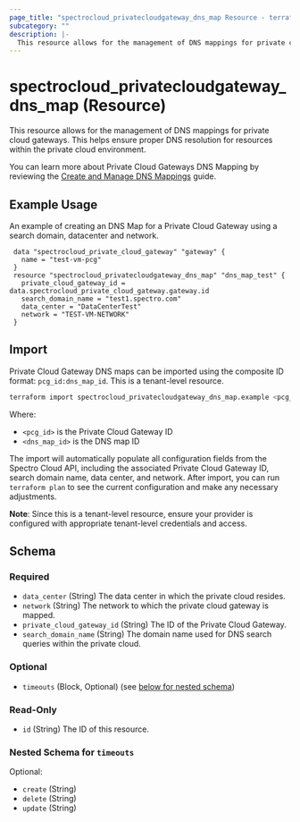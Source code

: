 ```yaml
---
page_title: "spectrocloud_privatecloudgateway_dns_map Resource - terraform-provider-spectrocloud"
subcategory: ""
description: |-
  This resource allows for the management of DNS mappings for private cloud gateways. This helps ensure proper DNS resolution for resources within the private cloud environment.
---
```


# spectrocloud_privatecloudgateway_dns_map (Resource)

  This resource allows for the management of DNS mappings for private cloud gateways. This helps ensure proper DNS resolution for resources within the private cloud environment.

You can learn more about Private Cloud Gateways DNS Mapping by reviewing the [Create and Manage DNS Mappings](https://docs.spectrocloud.com/clusters/pcg/manage-pcg/add-dns-mapping/) guide.

## Example Usage

An example of creating an DNS Map for a Private Cloud Gateway using a search domain, datacenter and network.

```hcl
 data "spectrocloud_private_cloud_gateway" "gateway" {
   name = "test-vm-pcg"
 }
 resource "spectrocloud_privatecloudgateway_dns_map" "dns_map_test" {
   private_cloud_gateway_id = data.spectrocloud_private_cloud_gateway.gateway.id
   search_domain_name = "test1.spectro.com"
   data_center = "DataCenterTest"
   network = "TEST-VM-NETWORK"
 }
```

## Import

Private Cloud Gateway DNS maps can be imported using the composite ID format: `pcg_id:dns_map_id`. This is a tenant-level resource.

```bash
terraform import spectrocloud_privatecloudgateway_dns_map.example <pcg_id>:<dns_map_id>
```

Where:
- `<pcg_id>` is the Private Cloud Gateway ID
- `<dns_map_id>` is the DNS map ID

The import will automatically populate all configuration fields from the Spectro Cloud API, including the associated Private Cloud Gateway ID, search domain name, data center, and network. After import, you can run `terraform plan` to see the current configuration and make any necessary adjustments.

**Note**: Since this is a tenant-level resource, ensure your provider is configured with appropriate tenant-level credentials and access.


<!-- schema generated by tfplugindocs -->
## Schema

### Required

- `data_center` (String) The data center in which the private cloud resides.
- `network` (String) The network to which the private cloud gateway is mapped.
- `private_cloud_gateway_id` (String) The ID of the Private Cloud Gateway.
- `search_domain_name` (String) The domain name used for DNS search queries within the private cloud.

### Optional

- `timeouts` (Block, Optional) (see [below for nested schema](#nestedblock--timeouts))

### Read-Only

- `id` (String) The ID of this resource.

<a id="nestedblock--timeouts"></a>
### Nested Schema for `timeouts`

Optional:

- `create` (String)
- `delete` (String)
- `update` (String)